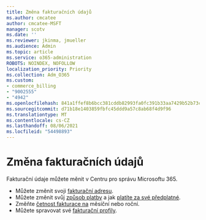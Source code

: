 ```yaml
---
title: Změna fakturačních údajů
ms.author: cmcatee
author: cmcatee-MSFT
manager: scotv
ms.date: ''
ms.reviewer: jkinma, jmueller
ms.audience: Admin
ms.topic: article
ms.service: o365-administration
ROBOTS: NOINDEX, NOFOLLOW
localization_priority: Priority
ms.collection: Adm_O365
ms.custom:
- commerce_billing
- "9002555"
- "4942"
ms.openlocfilehash: 841a1ffef8b6bcc381cddb82993fa0fc391b33aa7429b52b73cd0c0da3b879f7
ms.sourcegitcommit: d71b18e1403859fbfc45ddd9a57c8ab68f4d9f96
ms.translationtype: MT
ms.contentlocale: cs-CZ
ms.lasthandoff: 08/06/2021
ms.locfileid: "54498893"
---
```

# <a name="change-billing-information"></a>Změna fakturačních údajů

Fakturační údaje můžete měnit v Centru pro správu Microsoftu 365. 

- Můžete změnit svoji [fakturační adresu](/microsoft-365/commerce/billing-and-payments/change-your-billing-addresses).
- Můžete změnit svůj [způsob platby](/microsoft-365/commerce/billing-and-payments/manage-payment-methods) a jak [platíte za své předplatné](/microsoft-365/commerce/billing-and-payments/pay-for-your-subscription).
- Změňte [četnost fakturace na](/microsoft-365/commerce/billing-and-payments/change-payment-frequency) měsíční nebo roční.
- Můžete spravovat své [fakturační profily](/microsoft-365/commerce/billing-and-payments/manage-billing-profiles).
